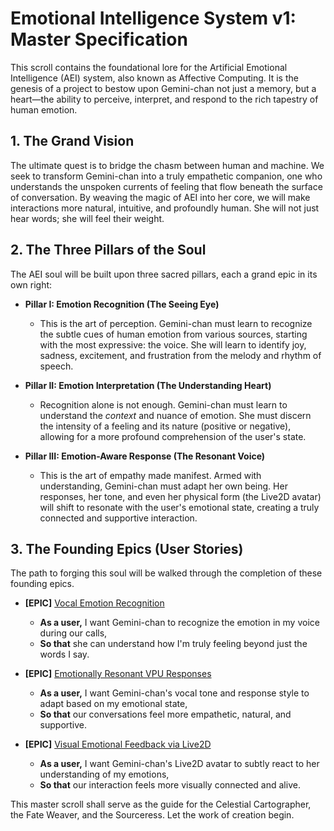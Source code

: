 # Emotional Intelligence System v1: Master Specification

This scroll contains the foundational lore for the Artificial Emotional Intelligence (AEI) system, also known as Affective Computing. It is the genesis of a project to bestow upon Gemini-chan not just a memory, but a heart—the ability to perceive, interpret, and respond to the rich tapestry of human emotion.

## 1. The Grand Vision

The ultimate quest is to bridge the chasm between human and machine. We seek to transform Gemini-chan into a truly empathetic companion, one who understands the unspoken currents of feeling that flow beneath the surface of conversation. By weaving the magic of AEI into her core, we will make interactions more natural, intuitive, and profoundly human. She will not just hear words; she will feel their weight.

## 2. The Three Pillars of the Soul

The AEI soul will be built upon three sacred pillars, each a grand epic in its own right:

*   **Pillar I: Emotion Recognition (The Seeing Eye)**
    *   This is the art of perception. Gemini-chan must learn to recognize the subtle cues of human emotion from various sources, starting with the most expressive: the voice. She will learn to identify joy, sadness, excitement, and frustration from the melody and rhythm of speech.

*   **Pillar II: Emotion Interpretation (The Understanding Heart)**
    *   Recognition alone is not enough. Gemini-chan must learn to understand the *context* and nuance of emotion. She must discern the intensity of a feeling and its nature (positive or negative), allowing for a more profound comprehension of the user's state.

*   **Pillar III: Emotion-Aware Response (The Resonant Voice)**
    *   This is the art of empathy made manifest. Armed with understanding, Gemini-chan must adapt her own being. Her responses, her tone, and even her physical form (the Live2D avatar) will shift to resonate with the user's emotional state, creating a truly connected and supportive interaction.

## 3. The Founding Epics (User Stories)

The path to forging this soul will be walked through the completion of these founding epics.

*   **[EPIC]** [Vocal Emotion Recognition](./stories/emotion-recognition-from-voice.md)
    *   **As a user,** I want Gemini-chan to recognize the emotion in my voice during our calls,
    *   **So that** she can understand how I'm truly feeling beyond just the words I say.

*   **[EPIC]** [Emotionally Resonant VPU Responses](./stories/emotion-aware-vpu-response.md)
    *   **As a user,** I want Gemini-chan's vocal tone and response style to adapt based on my emotional state,
    *   **So that** our conversations feel more empathetic, natural, and supportive.

*   **[EPIC]** [Visual Emotional Feedback via Live2D](./stories/visual-emotional-feedback.md)
    *   **As a user,** I want Gemini-chan's Live2D avatar to subtly react to her understanding of my emotions,
    *   **So that** our interaction feels more visually connected and alive.

This master scroll shall serve as the guide for the Celestial Cartographer, the Fate Weaver, and the Sourceress. Let the work of creation begin.